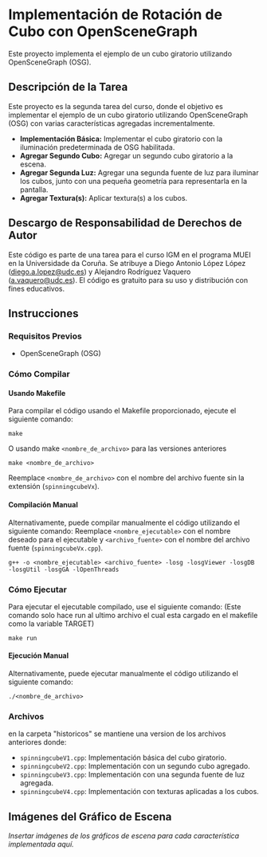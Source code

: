 # Implementación de Rotación de Cubo con OpenSceneGraph

Este proyecto implementa el ejemplo de un cubo giratorio utilizando OpenSceneGraph (OSG).

## Descripción de la Tarea

Este proyecto es la segunda tarea del curso, donde el objetivo es implementar el ejemplo de un cubo giratorio utilizando OpenSceneGraph (OSG) con varias características agregadas incrementalmente.

- **Implementación Básica:** Implementar el cubo giratorio con la iluminación predeterminada de OSG habilitada.
- **Agregar Segundo Cubo:** Agregar un segundo cubo giratorio a la escena.
- **Agregar Segunda Luz:** Agregar una segunda fuente de luz para iluminar los cubos, junto con una pequeña geometría para representarla en la pantalla.
- **Agregar Textura(s):** Aplicar textura(s) a los cubos.

## Descargo de Responsabilidad de Derechos de Autor

Este código es parte de una tarea para el curso IGM en el programa MUEI en la Universidade da Coruña. Se atribuye a Diego Antonio López López (diego.a.lopez@udc.es) y Alejandro Rodríguez Vaquero (a.vaquero@udc.es). El código es gratuito para su uso y distribución con fines educativos.

## Instrucciones

### Requisitos Previos
- OpenSceneGraph (OSG)

### Cómo Compilar
#### Usando Makefile
Para compilar el código usando el Makefile proporcionado, ejecute el siguiente comando:
```
make
```
O usando make `<nombre_de_archivo>` para las versiones anteriores
```
make <nombre_de_archivo>
```
Reemplace `<nombre_de_archivo>` con el nombre del archivo fuente sin la extensión (`spinningcubeVx`).

#### Compilación Manual
Alternativamente, puede compilar manualmente el código utilizando el siguiente comando:
Reemplace `<nombre_ejecutable>` con el nombre deseado para el ejecutable y `<archivo_fuente>` con el nombre del archivo fuente (`spinningcubeVx.cpp`).
```
g++ -o <nombre_ejecutable> <archivo_fuente> -losg -losgViewer -losgDB -losgUtil -losgGA -lOpenThreads
```
### Cómo Ejecutar
Para ejecutar el ejecutable compilado, use el siguiente comando:
(Este comando solo hace run al ultimo archivo el cual esta cargado en el makefile como la variable TARGET)
```
make run
```
#### Ejecución Manual
Alternativamente, puede ejecutar manualmente el código utilizando el siguiente comando:
```
./<nombre_de_archivo>
```
### Archivos

en la carpeta "historicos" se mantiene una version de los archivos anteriores donde:

- `spinningcubeV1.cpp`: Implementación básica del cubo giratorio.
- `spinningcubeV2.cpp`: Implementación con un segundo cubo agregado.
- `spinningcubeV3.cpp`: Implementación con una segunda fuente de luz agregada.
- `spinningcubeV4.cpp`: Implementación con texturas aplicadas a los cubos.

## Imágenes del Gráfico de Escena

*Insertar imágenes de los gráficos de escena para cada característica implementada aquí.*

